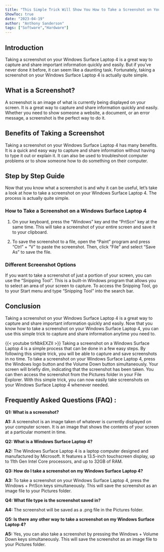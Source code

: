 ```yaml
---
title: "This Simple Trick Will Show You How to Take a Screenshot on Your Windows Surface Laptop 4!"
ShowToc: true 
date: "2023-04-19"
author: "Anthony Sanderson" 
tags: ["Software","Hardware"]
---
```

## Introduction 
Taking a screenshot on your Windows Surface Laptop 4 is a great way to capture and share important information quickly and easily. But if you’ve never done it before, it can seem like a daunting task. Fortunately, taking a screenshot on your Windows Surface Laptop 4 is actually quite simple. 

## What is a Screenshot?
A screenshot is an image of what is currently being displayed on your screen. It is a great way to capture and share information quickly and easily. Whether you need to show someone a website, a document, or an error message, a screenshot is the perfect way to do it. 

## Benefits of Taking a Screenshot
Taking a screenshot on your Windows Surface Laptop 4 has many benefits. It is a quick and easy way to capture and share information without having to type it out or explain it. It can also be used to troubleshoot computer problems or to show someone how to do something on their computer. 

## Step by Step Guide
Now that you know what a screenshot is and why it can be useful, let’s take a look at how to take a screenshot on your Windows Surface Laptop 4. The process is actually quite simple. 

### How to Take a Screenshot on a Windows Surface Laptop 4
1. On your keyboard, press the “Windows” key and the “PrtScn” key at the same time. This will take a screenshot of your entire screen and save it to your clipboard. 

2. To save the screenshot to a file, open the “Paint” program and press “Ctrl” + “V” to paste the screenshot. Then, click “File” and select “Save As” to save the file. 

### Different Screenshot Options
If you want to take a screenshot of just a portion of your screen, you can use the “Snipping Tool”. This is a built-in Windows program that allows you to select an area of your screen to capture. To access the Snipping Tool, go to your Start menu and type “Snipping Tool” into the search bar. 

## Conclusion 
Taking a screenshot on your Windows Surface Laptop 4 is a great way to capture and share important information quickly and easily. Now that you know how to take a screenshot on your Windows Surface Laptop 4, you can use this simple trick to capture and share information anytime you need to.

{{< youtube tirNbkEXZII >}} 
Taking a screenshot on a Windows Surface Laptop 4 is a simple process that can be done in a few easy steps. By following this simple trick, you will be able to capture and save screenshots in no time. To take a screenshot on your Windows Surface Laptop 4, press the Windows logo button and the Volume Down button simultaneously. Your screen will briefly dim, indicating that the screenshot has been taken. You can then access the screenshot from the Pictures folder in your File Explorer. With this simple trick, you can now easily take screenshots on your Windows Surface Laptop 4 whenever needed.

## Frequently Asked Questions (FAQ) :
**Q1: What is a screenshot?**

**A1:** A screenshot is an image taken of whatever is currently displayed on your computer screen. It is an image that shows the contents of your screen at a particular moment in time.

**Q2: What is a Windows Surface Laptop 4?**

**A2:** The Windows Surface Laptop 4 is a laptop computer designed and manufactured by Microsoft. It features a 13.5-inch touchscreen display, up to 11th Gen Intel Core processors, and up to 32GB of RAM.

**Q3: How do I take a screenshot on my Windows Surface Laptop 4?**

**A3:** To take a screenshot on your Windows Surface Laptop 4, press the Windows + PrtScn keys simultaneously. This will save the screenshot as an image file to your Pictures folder.

**Q4: What file type is the screenshot saved in?**

**A4:** The screenshot will be saved as a .png file in the Pictures folder.

**Q5: Is there any other way to take a screenshot on my Windows Surface Laptop 4?**

**A5:** Yes, you can also take a screenshot by pressing the Windows + Volume Down keys simultaneously. This will save the screenshot as an image file to your Pictures folder.




